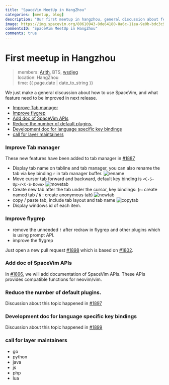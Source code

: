 ```yaml
---
title: "SpaceVim MeetUp in HangZhou"
categories: [meetup, blog]
description: "Our first meetup in hangzhou, general discussion about features of SpaceVim."
image: https://img.spacevim.org/80610943-8de64180-8a6c-11ea-9e0b-bdc3c9d8dbd3.jpg
commentsID: "SpaceVim MeetUp in HangZhou"
comments: true
---
```


# First meetup in Hangzhou

> members: [Arith](https://github.com/icearith), BTS, [wsdjeg](https://github.com/wsdjeg)  
> location: HangZhou  
> time: {{ page.date | date_to_string }}

We just make a general discussion about how to use SpaceVim, and what feature need to be improved in next release.

<!-- vim-markdown-toc GFM -->

- [Improve Tab manager](#improve-tab-manager)
- [Improve flygrep](#improve-flygrep)
- [Add doc of SpaceVim APIs](#add-doc-of-spacevim-apis)
- [Reduce the number of default plugins.](#reduce-the-number-of-default-plugins)
- [Development doc for language specific key bindings](#development-doc-for-language-specific-key-bindings)
- [call for layer maintainers](#call-for-layer-maintainers)

<!-- vim-markdown-toc -->

### Improve Tab manager

These new features have been added to tab manager in [#1887](https://github.com/SpaceVim/SpaceVim/pull/1887)

- Display tab name on tabline and tab manager, you can also rename the tab via key binding `r` in tab manager buffer.
![rename](https://img.spacevim.org/80611134-ce45bf80-8a6c-11ea-8c1a-1a50ffea3880.gif)
- Move cursor tab forward and backward, default key binding is `<C-S-Up>/<C-S-Down>`
![movetab](https://img.spacevim.org/80611339-0d741080-8a6d-11ea-890c-f8b389cee866.gif)
- Create new tab after the tab under the cursor, key bindings: (`n`: create named tab / `N` : create anonymous tab)
![newtab](https://img.spacevim.org/80611475-398f9180-8a6d-11ea-9aa5-a975d61ebab9.gif)
- copy / paste tab, include tab layout and tab name
![copytab](https://img.spacevim.org/80611654-78bde280-8a6d-11ea-9cc0-ac41851882bd.gif)
- Display windows id of each item.

### Improve flygrep

- remove the unneeded `!` after redraw in flygrep and other plugins which is using prompt API.
- improve the flygrep 

Just open a new pull request [#1898](https://github.com/SpaceVim/SpaceVim/pull/1898) which is based on [#1802](https://github.com/SpaceVim/SpaceVim/pull/1802).

### Add doc of SpaceVim APIs

In [#1896](https://github.com/SpaceVim/SpaceVim/pull/1896), we will add documentation of SpaceVim APIs. These APIs provides
compatible functions for neovim/vim.


### Reduce the number of default plugins.

Discussion about this topic happened in [#1897](https://github.com/SpaceVim/SpaceVim/pull/1897)

### Development doc for language specific key bindings

Discussion about this topic happened in [#1899](https://github.com/SpaceVim/SpaceVim/pull/1899)

### call for layer maintainers

- go
- python
- java
- js
- php
- lua

